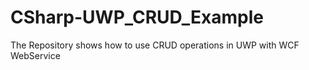 # CSharp-UWP_CRUD_Example
The Repository shows how to use CRUD operations in UWP with WCF WebService
